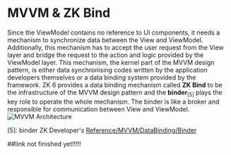 # MVVM & ZK Bind

Since the ViewModel contains no reference to UI components, it needs a mechanism to synchronize data between the View and ViewModel. Additionally, this mechanism has to accept the user request from the View layer and bridge the request to the action and logic provided by the ViewModel layer. This mechanism, the kernel part of the MVVM design pattern, is either data synchronising codes written by the application developers themselves or a data binding system provided by the framework. ZK 6 provides a data binding mechanism called **ZK Bind** to be the infrastructure of the MVVM design pattern and the **binder**<sub>[5]</sub> plays the key role to operate the whole mechanism. The binder is like a broker and responsible for communication between View and ViewModel.
![MVVM Architecture](http://books.zkoss.org/images/2/2e/Mvvm-architecture.png)

[5]: binder ZK Developer's [Reference/MVVM/DataBinding/Binder]()

##link not finished yet!!!!!
